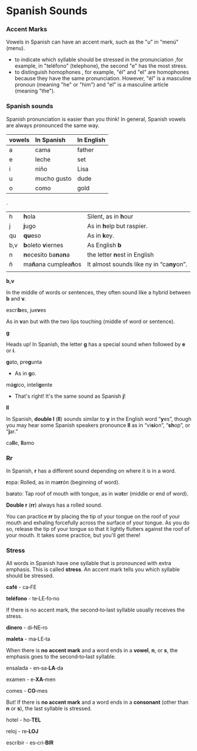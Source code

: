 # Spanish Sounds

### Accent Marks

Vowels in Spanish can have an accent mark, such as the "u" in "menú" \(menu\).

* to indicate which syllable should be stressed in the pronunciation ,for example, in "teléfono" \(telephone\), the second "e" has the most stress.
* to distinguish homophones , for example, "él" and "el" are homophones because they have the same pronunciation. However, "él" is a masculine pronoun \(meaning "he" or "him"\) and "el" is a masculine article \(meaning "the"\).

### Spanish sounds

Spanish pronunciation is easier than you think! In general, Spanish vowels are always pronounced the same way.

| vowels | In Spanish | In English |
| :--- | :--- | :--- |
| a | cama | father |
| e | leche | set |
| i | niño | Lisa |
| u | mucho gusto | dude |
| o | como | gold |

.

|  |  |  |
| :--- | :--- | :--- |
| h | **h**ola | Silent, as in **h**our |
| j | **j**ugo | As in **h**elp but raspier. |
| qu | **qu**eso | As in **k**ey. |
| b,v | **b**oleto **v**iernes | As English **b** |
| n | **n**ecesito ba**n**a**n**a | the letter **n**est in English |
| ñ | ma**ñ**ana cumplea**ñ**os | It almost sounds like ny in “ca**ny**on”. |
|  |  |  |

**b,v**

In the middle of words or sentences, they often sound like a hybrid between **b** and **v**.

escri**b**es, jue**v**es

As in **v**an but with the two lips touching \(middle of word or sentence\).

**g**

Heads up! In Spanish, the letter **g** has a special sound when followed by **e** or **i**.

**g**ato, pre**g**unta

* As in **g**o.

má**g**ico, inteli**g**ente

* That's right! It's the same sound as Spanish **j**!

**ll**

In Spanish, **double l** \(**ll**\) sounds similar to **y** in the English word “**y**es”, though you may hear some Spanish speakers pronounce **ll** as in “vi**si**on”, “**sh**op”, or “**j**ar.”

ca**ll**e, **ll**amo

### Rr

In Spanish, **r** has a different sound depending on where it is in a word.

**r**opa: Rolled, as in ma**rr**ón \(beginning of word\).

ba**r**ato: Tap roof of mouth with tongue, as in wa**t**er \(middle or end of word\).

**Double r** \(**rr**\) always has a rolled sound.

You can practice **rr** by placing the tip of your tongue on the roof of your mouth and exhaling forcefully across the surface of your tongue. As you do so, release the tip of your tongue so that it lightly flutters against the roof of your mouth. It takes some practice, but you'll get there!

### **Stress**

All words in Spanish have one syllable that is pronounced with extra emphasis. This is called **stress**. An accent mark tells you which syllable should be stressed.

**café** - ca‑FE

**teléfono** - te‑LE‑fo‑no

If there is no accent mark, the second‑to‑last syllable usually receives the stress.

**dinero** - di‑NE‑ro

**maleta** - ma‑LE‑ta

When there is **no** **accent mark** and a word ends in a **vowel**, **n**, or **s**, the emphasis goes to the second‑to‑last syllable.

ensalada - en‑sa‑**LA**‑da

examen - e‑**XA**‑men

comes - **CO**‑mes

But! If there is **no accent mark** and a word ends in a **consonant** \(other than **n** or **s**\), the last syllable is stressed.

hotel - ho‑**TEL**

reloj - re‑**LOJ**

escribir - es‑cri‑**BIR**

